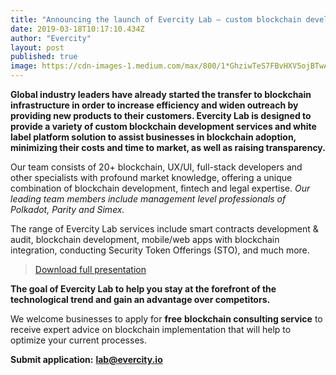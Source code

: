 ```yaml
---
title: "Announcing the launch of Evercity Lab — custom blockchain development studio"
date: 2019-03-18T10:17:10.434Z
author: "Evercity"
layout: post
published: true
image: https://cdn-images-1.medium.com/max/800/1*GhziwTeS7FBvHXV5ojBTwA.png
---
```


**Global industry leaders have already started the transfer to blockchain infrastructure in order to increase efficiency and widen outreach by providing new products to their customers. Evercity Lab is designed to provide a variety of custom blockchain development services and white label platform solution to assist businesses in blockchain adoption, minimizing their costs and time to market, as well as raising transparency.**

Our team consists of 20+ blockchain, UX/UI, full-stack developers and other specialists with profound market knowledge, offering a unique combination of blockchain development, fintech and legal expertise. _Our leading team members include management level professionals of Polkadot, Parity and Simex._

The range of Evercity Lab services include smart contracts development &amp; audit, blockchain development, mobile/web apps with blockchain integration, conducting Security Token Offerings (STO), and much more.
> [Download full presentation](https://drive.google.com/a/evercity.io/file/d/1ErB7pavDjtgXbtpNSJfRrfsUdLxiN3m5/view?usp=sharing)

**The goal of Evercity Lab to help you stay at the forefront of the technological trend and gain an advantage over competitors.**

We welcome businesses to apply for **free** **blockchain consulting service** to receive expert advice on blockchain implementation that will help to optimize your current processes.

**Submit application:** [**lab@evercity.io**](mailto:lab@evercity.io)
